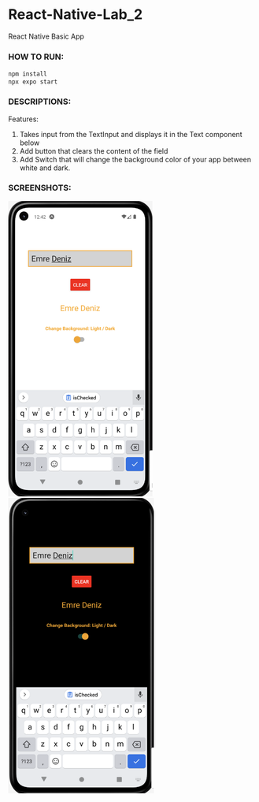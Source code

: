 # React-Native-Lab_2
React Native Basic App

### HOW TO RUN:
```console
npm install
npx expo start
```

### DESCRIPTIONS:
Features:
1. Takes input from the TextInput and displays it in the Text component below
2. Add button that clears the content of the field
3. Add Switch that will change the background color of your app between white and dark.

### SCREENSHOTS:
<kbd><img src="SS_1.png" height="600"/></kbd>    <kbd><img src="SS_2.png" height="600"/></kbd>
